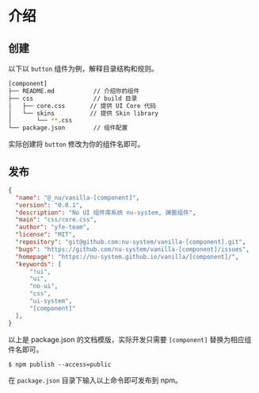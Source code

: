 # 介绍

## 创建

以下以 `button` 组件为例，解释目录结构和规则。

```bash
[component]
├── README.md           // 介绍你的组件  
├── css                 // build 目录
│   ├── core.css       // 提供 UI Core 代码
│   └── skins          // 提供 Skin library 
│       └── **.css
└── package.json        // 组件配置
```

实际创建将 `button` 修改为你的组件名即可。

## 发布

```json
{
  "name": "@_nu/vanilla-[component]",
  "version": "0.0.1",
  "description": "No UI 组件库系统 nu-system, 弹窗组件",
  "main": "css/core.css",
  "author": "yfe-team",
  "license": "MIT",
  "repository": "git@github.com:nu-system/vanilla-[component].git",
  "bugs": "https://github.com/nu-system/vanilla-[component]/issues",
  "homepage": "https://nu-system.github.io/vanilla/[component]/",
  "keywords": [
      "!ui",
      "ui",
      "no-ui",
      "css",
      "ui-system",
      "[component]"    
  ],
}
```

以上是 package.json 的文档模版，实际开发只需要 `[component]` 替换为相应组件名即可。

```
$ npm publish --access=public
```

在 `package.json` 目录下输入以上命令即可发布到 npm。
